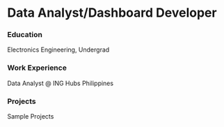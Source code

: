 # Data Analyst/Dashboard Developer

### Education
Electronics Engineering, Undergrad

### Work Experience
Data Analyst @ ING Hubs Philippines

### Projects
Sample Projects
